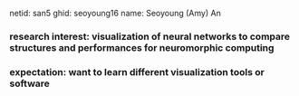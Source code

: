 netid: san5
ghid: seoyoung16
name: Seoyoung (Amy) An
### research interest: visualization of neural networks to compare structures and performances for neuromorphic computing
### expectation: want to learn different visualization tools or software

